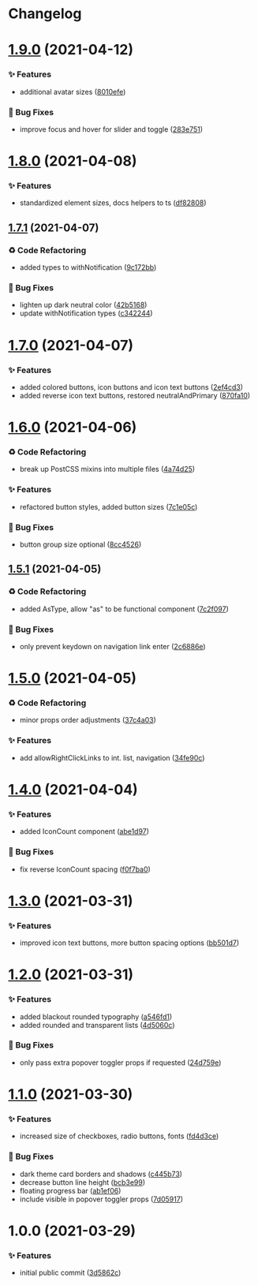 # Changelog

# [1.9.0](https://github.com/phork/phorkit/compare/v1.8.0...v1.9.0) (2021-04-12)


### ✨ Features

* additional avatar sizes ([8010efe](https://github.com/phork/phorkit/commit/8010efe))


### 🐛 Bug Fixes

* improve focus and hover for slider and toggle ([283e751](https://github.com/phork/phorkit/commit/283e751))

# [1.8.0](https://github.com/phork/phorkit/compare/v1.7.1...v1.8.0) (2021-04-08)


### ✨ Features

* standardized element sizes, docs helpers to ts ([df82808](https://github.com/phork/phorkit/commit/df82808))

## [1.7.1](https://github.com/phork/phorkit/compare/v1.7.0...v1.7.1) (2021-04-07)


### ♻ Code Refactoring

* added types to withNotification ([9c172bb](https://github.com/phork/phorkit/commit/9c172bb))


### 🐛 Bug Fixes

* lighten up dark neutral color ([42b5168](https://github.com/phork/phorkit/commit/42b5168))
* update withNotification types ([c342244](https://github.com/phork/phorkit/commit/c342244))

# [1.7.0](https://github.com/phork/phorkit/compare/v1.6.0...v1.7.0) (2021-04-07)


### ✨ Features

* added colored buttons, icon buttons and icon text buttons ([2ef4cd3](https://github.com/phork/phorkit/commit/2ef4cd3))
* added reverse icon text buttons, restored neutralAndPrimary ([870fa10](https://github.com/phork/phorkit/commit/870fa10))

# [1.6.0](https://github.com/phork/phorkit/compare/v1.5.1...v1.6.0) (2021-04-06)


### ♻ Code Refactoring

* break up PostCSS mixins into multiple files ([4a74d25](https://github.com/phork/phorkit/commit/4a74d25))


### ✨ Features

* refactored button styles, added button sizes ([7c1e05c](https://github.com/phork/phorkit/commit/7c1e05c))


### 🐛 Bug Fixes

* button group size optional ([8cc4526](https://github.com/phork/phorkit/commit/8cc4526))

## [1.5.1](https://github.com/phork/phorkit/compare/v1.5.0...v1.5.1) (2021-04-05)


### ♻ Code Refactoring

* added AsType, allow "as" to be functional component ([7c2f097](https://github.com/phork/phorkit/commit/7c2f097))


### 🐛 Bug Fixes

* only prevent keydown on navigation link enter ([2c6886e](https://github.com/phork/phorkit/commit/2c6886e))

# [1.5.0](https://github.com/phork/phorkit/compare/v1.4.0...v1.5.0) (2021-04-05)


### ♻ Code Refactoring

* minor props order adjustments ([37c4a03](https://github.com/phork/phorkit/commit/37c4a03))


### ✨ Features

* add allowRightClickLinks to int. list, navigation ([34fe90c](https://github.com/phork/phorkit/commit/34fe90c))

# [1.4.0](https://github.com/phork/phorkit/compare/v1.3.0...v1.4.0) (2021-04-04)


### ✨ Features

* added IconCount component ([abe1d97](https://github.com/phork/phorkit/commit/abe1d97))


### 🐛 Bug Fixes

* fix reverse IconCount spacing ([f0f7ba0](https://github.com/phork/phorkit/commit/f0f7ba0))

# [1.3.0](https://github.com/phork/phorkit/compare/v1.2.0...v1.3.0) (2021-03-31)


### ✨ Features

* improved icon text buttons, more button spacing options ([bb501d7](https://github.com/phork/phorkit/commit/bb501d7))

# [1.2.0](https://github.com/phork/phorkit/compare/v1.1.0...v1.2.0) (2021-03-31)


### ✨ Features

* added blackout rounded typography ([a546fd1](https://github.com/phork/phorkit/commit/a546fd1))
* added rounded and transparent lists ([4d5060c](https://github.com/phork/phorkit/commit/4d5060c))


### 🐛 Bug Fixes

* only pass extra popover toggler props if requested ([24d759e](https://github.com/phork/phorkit/commit/24d759e))

# [1.1.0](https://github.com/phork/phorkit/compare/v1.0.0...v1.1.0) (2021-03-30)


### ✨ Features

* increased size of checkboxes, radio buttons, fonts ([fd4d3ce](https://github.com/phork/phorkit/commit/fd4d3ce))


### 🐛 Bug Fixes

* dark theme card borders and shadows ([c445b73](https://github.com/phork/phorkit/commit/c445b73))
* decrease button line height ([bcb3e99](https://github.com/phork/phorkit/commit/bcb3e99))
* floating progress bar ([ab1ef06](https://github.com/phork/phorkit/commit/ab1ef06))
* include visible in popover toggler props ([7d05917](https://github.com/phork/phorkit/commit/7d05917))

# 1.0.0 (2021-03-29)

### ✨ Features

- initial public commit ([3d5862c](https://github.com/phork/phorkit/commit/3d5862c))
